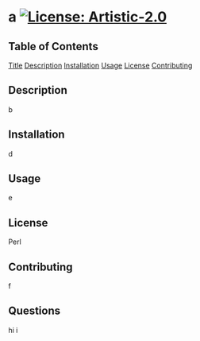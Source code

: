 
# a [![License: Artistic-2.0](https://img.shields.io/badge/License-Perl-0298c3.svg)](https://opensource.org/licenses/Artistic-2.0) <a id="title"></a>

## Table of Contents
[Title](#title)
[Description](#description)
[Installation](#installation)
[Usage](#usage)
[License](#usage)
[Contributing](#contributing)

## Description
b <a id="descriptio"></a>

## Installation
d<a id="installation"></a>

## Usage
e <a id="usage"></a>

## License
Perl <a id="license"></a>

## Contributing
f <a id="contributing"></a>

## Questions
hi i

